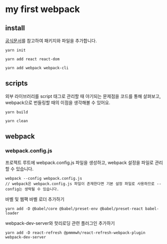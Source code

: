 # my first webpack

## install

[공식문서](https://webpack.js.org/guides/getting-started/)를 참고하여 패키지와 파일을 추가합니다.

```
yarn init
```

```
yarn add react react-dom
```

```
yarn add webpack webpack-cli
```

## scripts

외부 라이브러리를 script 태그로 관리할 때 야기되는 문제점을 코드를 통해 살펴보고, webpack으로 번들링할 때의 이점을 생각해볼 수 있어요.

```
yarn build
```

```
yarn clean
```

## webpack

### webpack.config.js

프로젝트 루트에 webpack.config.js 파일을 생성하고, webpack 설정을 파일로 관리할 수 있습니다.

```
webpack --config webpack.config.js
// webpack은 webpack.config.js 파일이 존재한다면 기본 설정 파일로 사용하므로 --config는 생략될 수 있습니다.
```

바벨 및 웹팩 바벨 로더 추가하기

```
yarn add -D @babel/core @babel/preset-env @babel/preset-react babel-loader
```

webpack-dev-server와 핫리로딩 관련 플러그인 추가하기

```
yarn add -D react-refresh @pmmmwh/react-refresh-webpack-plugin webpack-dev-server
```
